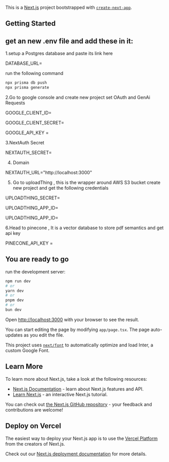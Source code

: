 This is a [Next.js](https://nextjs.org/) project bootstrapped with [`create-next-app`](https://github.com/vercel/next.js/tree/canary/packages/create-next-app).

## Getting Started

## get an new .env file and add these in it:

1.setup a Postgres database and paste its link here

DATABASE_URL=

run the following command

```bash
npx prisma db push
npx prisma generate
```

2.Go to google console and create new project set OAuth and GenAi Requests

GOOGLE_CLIENT_ID=

GOOGLE_CLIENT_SECRET=

GOOGLE_API_KEY =


3.NextAuth Secret

NEXTAUTH_SECRET=

4. Domain 

NEXTAUTH_URL="http://localhost:3000"

5. Go to uploadThing , this is the wrapper around AWS S3 bucket
 create new project and get the following credentials

UPLOADTHING_SECRET=

UPLOADTHING_APP_ID=

UPLOADTHING_APP_ID=

6.Head to pinecone , It is a vector database to store pdf semantics and get api key

PINECONE_API_KEY = 


## You are ready to go

run the development server:

```bash
npm run dev
# or
yarn dev
# or
pnpm dev
# or
bun dev
```

Open [http://localhost:3000](http://localhost:3000) with your browser to see the result.

You can start editing the page by modifying `app/page.tsx`. The page auto-updates as you edit the file.

This project uses [`next/font`](https://nextjs.org/docs/basic-features/font-optimization) to automatically optimize and load Inter, a custom Google Font.

## Learn More

To learn more about Next.js, take a look at the following resources:

- [Next.js Documentation](https://nextjs.org/docs) - learn about Next.js features and API.
- [Learn Next.js](https://nextjs.org/learn) - an interactive Next.js tutorial.

You can check out [the Next.js GitHub repository](https://github.com/vercel/next.js/) - your feedback and contributions are welcome!

## Deploy on Vercel

The easiest way to deploy your Next.js app is to use the [Vercel Platform](https://vercel.com/new?utm_medium=default-template&filter=next.js&utm_source=create-next-app&utm_campaign=create-next-app-readme) from the creators of Next.js.

Check out our [Next.js deployment documentation](https://nextjs.org/docs/deployment) for more details.

